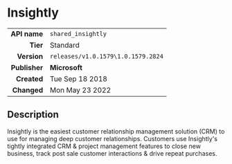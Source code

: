 # Insightly
| | |
|-:|-|
|**API name**|`shared_insightly`|
|**Tier**|Standard|
|**Version**|`releases/v1.0.1579\1.0.1579.2824`|
|**Publisher**|**Microsoft**|
|**Created**|Tue Sep 18 2018|
|**Changed**|Mon May 23 2022|

## Description
Insightly is the easiest customer relationship management solution (CRM) to use for managing deep customer relationships. Customers use Insightly's tightly integrated CRM & project management features to close new business, track post sale customer interactions & drive repeat purchases.

